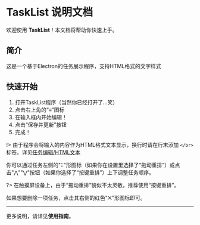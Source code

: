 # TaskList 说明文档

欢迎使用 **TaskList**！本文档将帮助你快速上手。

## 简介

这是一个基于Electron的任务展示程序，支持HTML格式的文字样式

## 快速开始

1. 打开TaskList程序（当然你已经打开了...笑）
2. 点击右上角的“≡”图标
3. 在输入框内开始编辑！
4. 点击“保存并更新”按钮
5. 完成！

!> 由于程序会将输入的内容作为HTML格式文本显示，换行时请在行末添加 `</br>`标签。详见[任务编辑/HTML文本](md/edit.md#HTML文本)

你可以通过任务左侧的"⁝⁝"形图标（如果你在设置里选择了“拖动重排”）或点击"⋀""⋁"按钮（如果你选择了“按键重排”）上下调整任务顺序。

?> 在触摸屏设备上，由于“拖动重排”貌似不太灵敏，推荐使用“按键重排”。

如果想要删除一项任务，点击其右侧的红色"⨉"形图标即可。

---

更多说明，请详见**使用指南**。
